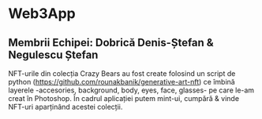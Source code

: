# Web3App
## Membrii Echipei: Dobrică Denis-Ștefan & Negulescu Ștefan
NFT-urile din colecția Crazy Bears au fost create folosind un script de python (https://github.com/rounakbanik/generative-art-nft) ce îmbină layerele -accesories, background, body, eyes, face, glasses- pe care le-am creat în Photoshop.
În cadrul aplicației putem mint-ui, cumpără & vinde NFT-uri aparținând acestei colecții.


